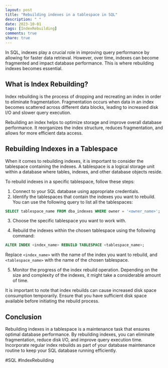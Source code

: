 ```yaml
---
layout: post
title: "Rebuilding indexes in a tablespace in SQL"
description: " "
date: 2023-10-01
tags: [IndexRebuilding]
comments: true
share: true
---
```


In SQL, indexes play a crucial role in improving query performance by allowing for faster data retrieval. However, over time, indexes can become fragmented and impact database performance. This is where rebuilding indexes becomes essential.

## What is Index Rebuilding?
Index rebuilding is the process of dropping and recreating an index in order to eliminate fragmentation. Fragmentation occurs when data in an index becomes scattered across different data blocks, leading to increased disk I/O and slower query execution.

Rebuilding an index helps to optimize storage and improve overall database performance. It reorganizes the index structure, reduces fragmentation, and allows for more efficient data access.

## Rebuilding Indexes in a Tablespace
When it comes to rebuilding indexes, it is important to consider the tablespace containing the indexes. A tablespace is a logical storage unit within a database where tables, indexes, and other database objects reside. 

To rebuild indexes in a specific tablespace, follow these steps:

1. Connect to your SQL database using appropriate credentials.
2. Identify the tablespaces that contain the indexes you want to rebuild. You can use the following query to list all the tablespaces:

```sql
SELECT tablespace_name FROM dba_indexes WHERE owner = '<owner_name>';
```

3. Choose the specific tablespace you want to work with. 

4. Rebuild the indexes within the chosen tablespace using the following command:

```sql
ALTER INDEX <index_name> REBUILD TABLESPACE <tablespace_name>;
```

   Replace `<index_name>` with the name of the index you want to rebuild, and `<tablespace_name>` with the name of the chosen tablespace.

5. Monitor the progress of the index rebuild operation. Depending on the size and complexity of the indexes, it might take a considerable amount of time.

It is important to note that index rebuilds can cause increased disk space consumption temporarily. Ensure that you have sufficient disk space available before initiating the rebuild process.

## Conclusion
Rebuilding indexes in a tablespace is a maintenance task that ensures optimal database performance. By rebuilding indexes, you can eliminate fragmentation, reduce disk I/O, and improve query execution time. Incorporate regular index rebuilds as part of your database maintenance routine to keep your SQL database running efficiently.

#SQL #IndexRebuilding